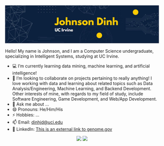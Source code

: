 ![banner_text](banner.JPG)

<!-- ### Hi there 👋 -->

<!-- **jdinh-782/jdinh-782** is a ✨ _special_ ✨ repository because its `README.md` (this file) appears on your GitHub profile. -->

Hello! My name is Johnson, and I am a Computer Science undergraduate, specializing in Intelligent Systems, studying at UC Irvine.
- 💻 I’m currently learning data mining, machine learning, and artificial intelligence! 
- 👯 I’m looking to collaborate on projects pertaining to really anything! I love working with data and learning about related topics such as Data Analysis/Engineering, Machine Learning, and Backend Development. Other interests of mine, with regards to my field of study, include Software Engineering, Game Development, and Web/App Development.
- 💬 Ask me about ...
- 😄 Pronouns: He/Him/His
- ⚡ Hobbies: ...
- 📫 Email: dinhjd@uci.edu 
- 🔗 LinkedIn: [This is an external link to genome.gov](https://www.linkedin.com/in/johnson-dinh-251b86194/)


<p float="left" align="center">
  <img src="https://github-readme-stats.vercel.app/api?username=jdinh-782&show_icons=true&theme=dracula&count_private=true" width="50%" />
  <img src="https://github-readme-stats.vercel.app/api/top-langs/?username=jdinh-782&layout=compact" width="42%" /> 
</p>

<!-- Github Stats             |  Popular Programming Languages
  :-------------------------:|:-------------------------:
  [![Johnson's GitHub stats](https://github-readme-stats.vercel.app/api?username=jdinh-782&show_icons=true&theme=dracula&count_private=true)](https://github.com/jdinh-782/github-readme-stats)  |  [![Top Langs](https://github-readme-stats.vercel.app/api/top-langs/?username=jdinh-782&layout=compact)](https://github.com/jdinh-782/github-readme-stats) -->

